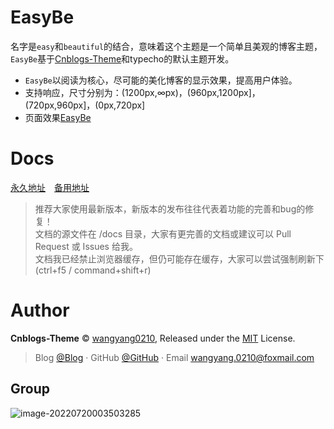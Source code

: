 # EasyBe

名字是`easy`和`beautiful`的结合，意味着这个主题是一个简单且美观的博客主题，`EasyBe`基于[Cnblogs-Theme](https://github.com/wangyang0210/Cnblogs-Theme/)和typecho的默认主题开发。

* `EasyBe`以阅读为核心，尽可能的美化博客的显示效果，提高用户体验。
* 支持响应，尺寸分别为：(1200px,∞px)，(960px,1200px]，(720px,960px]，(0px,720px]
* 页面效果[EasyBe](https://www.easybe.org)

# Docs

[永久地址](https://wangyang0210.github.io/EasyBe/v2/#/)　[备用地址](https://docs.easybe.org/docs/v2/#/)

> 推荐大家使用最新版本，新版本的发布往往代表着功能的完善和bug的修复！
> <br>文档的源文件在 /docs 目录，大家有更完善的文档或建议可以 Pull Request 或 Issues 给我。
> <br>文档我已经禁止浏览器缓存，但仍可能存在缓存，大家可以尝试强制刷新下(ctrl+f5 / command+shift+r)

# Author

**Cnblogs-Theme** © [wangyang0210](https://github.com/wangyang0210), Released under the [MIT](./LICENSE) License.<br>

> Blog [@Blog](https://www.easybe.org/) · GitHub [@GitHub](https://github.com/wangyang0210) · Email wangyang.0210@foxmail.com


## Group
![image-20220720003503285](https://cdn.jsdelivr.net/gh/wangyang0210/pic@428bdf28/imgs/typora-user-images/image-20220720003503285.png)
